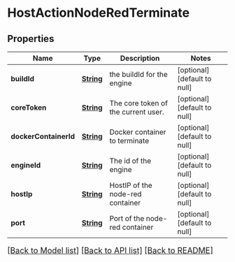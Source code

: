 # HostActionNodeRedTerminate
## Properties

Name | Type | Description | Notes
------------ | ------------- | ------------- | -------------
**buildId** | [**String**](string.md) | the buildId for the engine | [optional] [default to null]
**coreToken** | [**String**](string.md) | The core token of the current user. | [optional] [default to null]
**dockerContainerId** | [**String**](string.md) | Docker container to terminate | [optional] [default to null]
**engineId** | [**String**](string.md) | The id of the engine | [optional] [default to null]
**hostIp** | [**String**](string.md) | HostIP of the node-red container | [optional] [default to null]
**port** | [**String**](string.md) | Port of the node-red container | [optional] [default to null]

[[Back to Model list]](../README.md#documentation-for-models) [[Back to API list]](../README.md#documentation-for-api-endpoints) [[Back to README]](../README.md)

<style>
     p, ul, ol, li { font-size: 18px !important;}
</style>


